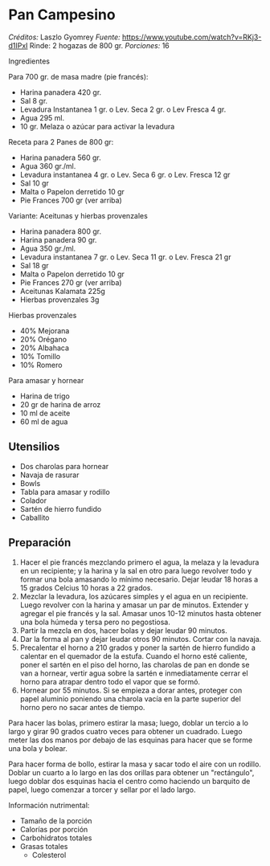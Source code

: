 # Pan Campesino

*Créditos:* Laszlo Gyomrey
*Fuente:* https://www.youtube.com/watch?v=RKj3-d1IPxI
Rinde: 2 hogazas de 800 gr.
*Porciones:* 16


Ingredientes 

Para 700 gr. de masa madre (pie francés):
- Harina panadera  420 gr.
- Sal 8 gr.
- Levadura Instantanea 1 gr. o Lev. Seca 2 gr. o Lev Fresca 4 gr.
- Agua 295 ml.
- 10 gr. Melaza o azúcar para activar la levadura

Receta para 2 Panes de 800 gr:
- Harina panadera  560 gr.
- Agua 360 gr./ml.
- Levadura instantanea 4 gr. o Lev. Seca 6 gr. o Lev. Fresca 12 gr
- Sal 10 gr
- Malta o Papelon derretido 10 gr
- Pie Frances 700 gr (ver arriba)

Variante: Aceitunas y hierbas provenzales
- Harina panadera  800 gr.
- Harina panadera  90 gr.
- Agua 350 gr./ml.
- Levadura instantanea 7 gr. o Lev. Seca 11 gr. o Lev. Fresca 21 gr
- Sal 18 gr
- Malta o Papelon derretido 10 gr
- Pie Frances 270 gr (ver arriba)
- Aceitunas Kalamata 225g
- Hierbas provenzales 3g

Hierbas provenzales
- 40% Mejorana
- 20% Orégano
- 20% Albahaca
- 10% Tomillo 
- 10% Romero

Para amasar y hornear
- Harina de trigo
- 20 gr de harina de arroz
- 10 ml de aceite
- 60 ml de agua

## Utensilios

- Dos charolas para hornear
- Navaja de rasurar
- Bowls
- Tabla para amasar y rodillo
- Colador
- Sartén de hierro fundido
- Caballito


## Preparación

1. Hacer el pie francés mezclando primero el agua, la melaza y la levadura en un recipiente; y la harina y la sal en otro para luego revolver todo y formar una bola amasando lo mínimo necesario. Dejar leudar 18 horas a 15 grados Celcius  10 horas a 22 grados.
2. Mezclar la levadura, los azúcares simples y el agua en un recipiente. Luego revolver con la harina y amasar un par de minutos. Extender y agregar el pie francés y la sal. Amasar unos 10-12 minutos hasta obtener una bola húmeda y tersa pero no pegostiosa.
3. Partir la mezcla en dos, hacer bolas y dejar leudar 90 minutos.
4. Dar la forma al pan y dejar leudar otros 90 minutos. Cortar con la navaja.
5. Precalentar el horno a 210 grados y poner la sartén de hierro fundido a calentar en el quemador de la estufa. Cuando el horno esté caliente, poner el sartén en el piso del horno, las charolas de pan en donde se van a hornear, vertir agua sobre la sartén e inmediatamente cerrar el horno para atrapar dentro todo el vapor que se formó.
6. Hornear por 55 minutos. Si se empieza a dorar antes, proteger con papel aluminio poniendo una charola vacía en la parte superior del horno pero no sacar antes de tiempo.

Para hacer las bolas, primero estirar la masa; luego, doblar un tercio a lo largo y girar 90 grados cuatro veces para obtener un cuadrado. Luego meter las dos manos por debajo de las esquinas para hacer que se forme una bola y bolear.

Para hacer forma de bollo, estirar la masa y sacar todo el aire con un rodillo. Doblar un cuarto a lo largo en las dos orillas para obtener un "rectángulo", luego doblar dos esquinas hacia el centro como haciendo un barquito de papel, luego comenzar a torcer y sellar por el lado largo.


Información nutrimental:

- Tamaño de la porción
- Calorías por porción
- Carbohidratos totales
- Grasas totales
  - Colesterol

